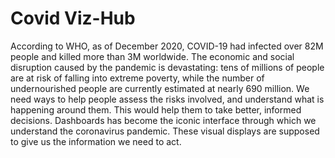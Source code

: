 # Covid Viz-Hub

According to WHO, as of December 2020, COVID-19 had infected over 82M people and killed more than 3M worldwide. The economic and social disruption caused by the pandemic is devastating: tens of millions of people are at risk of falling into extreme poverty, while the number of undernourished people are currently estimated at nearly 690 million. We need ways to help people assess the risks involved, and understand what is happening around them. This would help them to take better, informed decisions. Dashboards has become the iconic interface through which we understand the coronavirus pandemic. These visual displays are supposed to give us the information we need to act.
